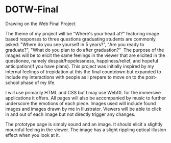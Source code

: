 # DOTW-Final
Drawing on the Web Final Project

The theme of my project will be "Where's your head at?" featuring image based responses to three questions graduating students are commonly asked: "Where do you see yourself in 5 years?", "Are you ready to graduate?", "What do you plan to do after graduation?"  The purpose of the images will be to elicit the same feelings in the viewer that are elicited in the questionee, namely despair/hopelessness, happiness/relief, and hopeful anticipation(if you have plans). This project was initially inspired by my internal feelings of trepidation at this the final countdown but expanded to include my interactions with people as I prepare to move on to the post-school phase of my life.

I will use primarily HTML and CSS but I may use WebGL for the immersive applications it offers. All pages will also be accompanied by music to further underscore the emotions of each piece. Images used will include found images and images drawn by me in Illustrator. Viewers will be able to click in and out of each image but not directly trigger any changes.

The prototype page is simply sound and an image. It should elicit a slightly mournful feeling in the viewer. The image has a slight rippling optical illusion effect when you look at it.

